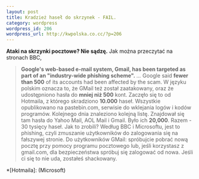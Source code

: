 ```yaml
--- 
layout: post
title: Kradzież haseł do skrzynek - FAIL.
category: wordpress
wordpress_id: 206
wordpress_url: http://kwpolska.co.cc/?p=206
---
```

**Ataki na skrzynki pocztowe? Nie sądzę.**
Jak można przeczytać na stronach BBC, 
> **Google's web-based e-mail system, Gmail, has been targeted as part of an "industry-wide phishing scheme".** *...* Google said **fewer than 500** of its accounts had been affected by the scam. 
W języku polskim oznacza to, że GMail też został zaatakowany, oraz że udostępniono hasła do **mniej niż 500** kont.
Zaczęło się to od Hotmaila, z którego skradziono **10.000** haseł. Wszystkie opublikowano na pastebin.com, serwisie do wklejania logów i kodów programów. 
Kolejnego dnia znaleziono kolejną listę. Znajdował się tam hasła do Yahoo Mail, AOL Mail i Gmail. Było ich **20,000**. Razem - 30 tysięcy haseł.
Jak to zrobili? Według BBC i Microsoftu, jest to phishing, czyli zmuszanie użytkowników do zalogowania się na fałszywej stronie.
Do użytkowników GMail: spróbujcie pobrać nową pocztę przy pomocy programu pocztowego lub, jeśli korzystasz z gmail.com, dla bezpieczeństwa spróbuj się zalogować od nowa. Jeśli ci się to nie uda, zostałeś shackowany.

 *[Hotmaila]: (Microsoft)
